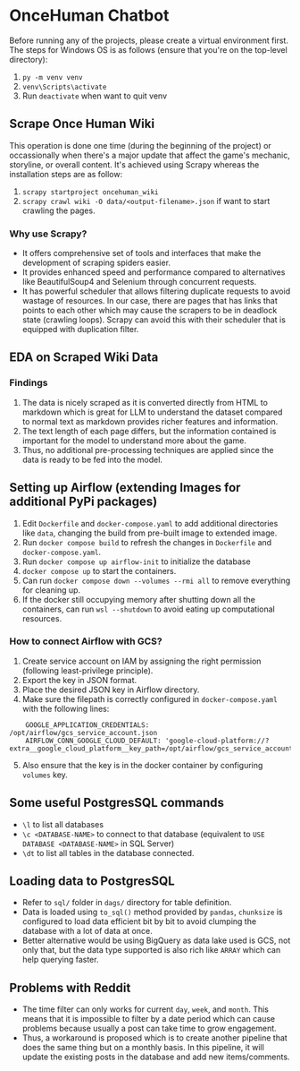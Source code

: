 # OnceHuman Chatbot
Before running any of the projects, please create a virtual environment first. The steps for Windows OS is as follows (ensure that you're on the top-level directory):
1. `py -m venv venv`
2. `venv\Scripts\activate`
3. Run `deactivate` when want to quit venv

## Scrape Once Human Wiki
This operation is done one time (during the beginning of the project) or occassionally when there's a major update that affect the game's mechanic, storyline, or overall content. It's achieved using Scrapy whereas the installation steps are as follow:
1. `scrapy startproject oncehuman_wiki`
2. `scrapy crawl wiki -O data/<output-filename>.json` if want to start crawling the pages.

### Why use Scrapy?
- It offers comprehensive set of tools and interfaces that make the development of scraping spiders easier. 
- It provides enhanced speed and performance compared to alternatives like BeautifulSoup4 and Selenium through concurrent requests. 
- It has powerful scheduler that allows filtering duplicate requests to avoid wastage of resources. In our case, there are pages that has links that points to each other which may cause the scrapers to be in deadlock state (crawling loops). Scrapy can avoid this with their scheduler that is equipped with duplication filter.

## EDA on Scraped Wiki Data
### Findings
1. The data is nicely scraped as it is converted directly from HTML to markdown which is great for LLM to understand the dataset compared to normal text as markdown provides richer features and information.
2. The text length of each page differs, but the information contained is important for the model to understand more about the game. 
3. Thus, no additional pre-processing techniques are applied since the data is ready to be fed into the model. 

## Setting up Airflow (extending Images for additional PyPi packages)
1. Edit `Dockerfile` and `docker-compose.yaml` to add additional directories like `data`, changing the build from pre-built image to extended image.
2. Run `docker compose build` to refresh the changes in `Dockerfile` and `docker-compose.yaml`.
3. Run `docker compose up airflow-init` to initialize the database
4. `docker compose up` to start the containers.
5. Can run `docker compose down --volumes --rmi all` to remove everything for cleaning up.
6. If the docker still occupying memory after shutting down all the containers, can run `wsl --shutdown` to avoid eating up computational resources.

### How to connect Airflow with GCS?
1. Create service account on IAM by assigning the right permission (following least-privilege principle).
2. Export the key in JSON format.
3. Place the desired JSON key in Airflow directory.
4. Make sure the filepath is correctly configured in `docker-compose.yaml` with the following lines:
```
    GOOGLE_APPLICATION_CREDENTIALS: /opt/airflow/gcs_service_account.json
    AIRFLOW_CONN_GOOGLE_CLOUD_DEFAULT: 'google-cloud-platform://?extra__google_cloud_platform__key_path=/opt/airflow/gcs_service_account.json'
```
5. Also ensure that the key is in the docker container by configuring `volumes` key.

## Some useful PostgresSQL commands
- `\l` to list all databases
- `\c <DATABASE-NAME>` to connect to that database (equivalent to `USE DATABASE <DATABASE-NAME>` in SQL Server)
- `\dt` to list all tables in the database connected.

## Loading data to PostgresSQL
- Refer to `sql/` folder in `dags/` directory for table definition.
- Data is loaded using `to_sql()` method provided by `pandas`, `chunksize` is configured to load data efficient bit by bit to avoid clumping the database with a lot of data at once.
- Better alternative would be using BigQuery as data lake used is GCS, not only that, but the data type supported is also rich like `ARRAY` which can help querying faster.

## Problems with Reddit
- The time filter can only works for current `day`, `week`, and `month`. This means that it is impossible to filter by a date period which can cause problems because usually a post can take time to grow engagement.
- Thus, a workaround is proposed which is to create another pipeline that does the same thing but on a monthly basis. In this pipeline, it will update the existing posts in the database and add new items/comments. 
